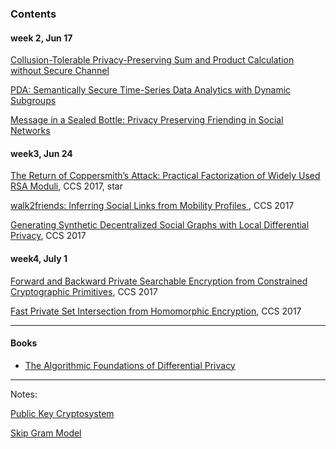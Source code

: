 ### Contents

#### week 2, Jun 17

[Collusion-Tolerable Privacy-Preserving Sum and Product Calculation without Secure Channel](2.md)

[PDA: Semantically Secure Time-Series Data Analytics with Dynamic Subgroups](3.md)

[Message in a Sealed Bottle: Privacy Preserving Friending in Social Networks](5.md)

#### week3, Jun 24  

[The Return of Coppersmith’s Attack: Practical Factorization of Widely Used RSA Moduli](6.md), CCS 2017, star

[walk2friends: Inferring Social Links from Mobility Profiles ](7.md), CCS 2017

[Generating Synthetic Decentralized Social Graphs with Local Differential Privacy](9.md), CCS 2017

#### week4, July 1

[Forward and Backward Private Searchable Encryption from Constrained Cryptographic Primitives](Jun/10.md), CCS 2017

[Fast Private Set Intersection from Homomorphic Encryption](12.md), CCS 2017

***

#### Books

- [The Algorithmic Foundations of Differential Privacy](AFDP/contents.md)

***



Notes:

[Public Key Cryptosystem](4.md)

[Skip Gram Model](8.md)

